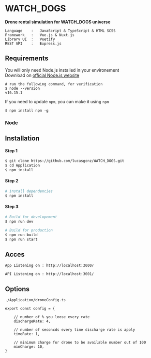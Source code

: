 # WATCH_DOGS

**Drone rental simulation for WATCH_DOGS universe <br />**

    Language    :   JavaScript & TypeScript & HTML SCSS
    Framework   :   Vue.js & Nuxt.js
    Library UI  :   Vuetify
    REST API    :   Express.js

## Requirements

You will only need Node.js installed in your environement <br>
Download on [official Node.js website](https://nodejs.org/) <br>

    # run the following command, for verification
    $ node --version
    v16.15.1

If you need to update `npm`, you can make it using `npm`

    $ npm install npm -g

### Node

## Installation

#### Step 1

```bash
$ git clone https://github.com/lucasgonz/WATCH_DOGS.git
$ cd Application
$ npm install
```

#### Step 2

```bash
# install dependencies
$ npm install
```

#### Step 3

```bash
# Build for developement
$ npm run dev
```

```bash
# Build for production
$ npm run build
$ npm run start
```

## Acces

    App Listening on : http://localhost:3000/

    API Listening on : http://localhost:3001/

## Options

`./Application/droneConfig.ts`

    export const config = {

        // number of % you loose every rate
        dischargeRate: 4,

        // number of seconcds every time discharge rate is apply
        timeRate: 1,

        // minimum charge for drone to be available number out of 100
        minCharge: 10,
    }
